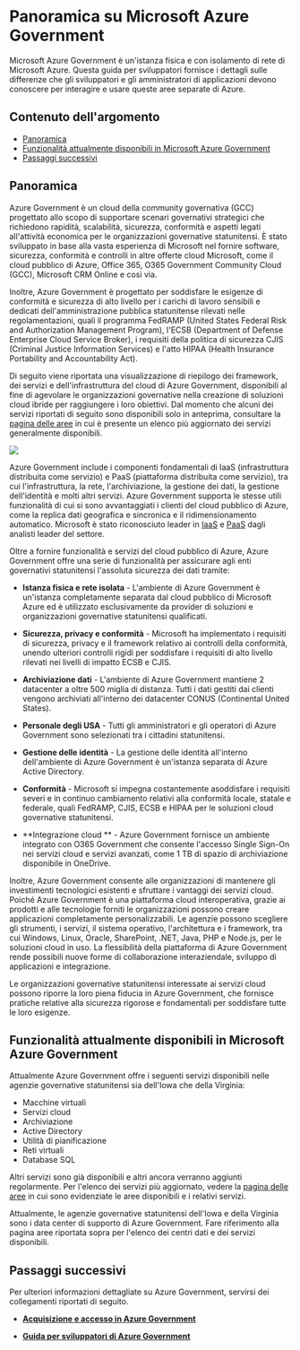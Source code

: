 ﻿<properties 
	pageTitle="Panoramica su Azure Government" 
	description="In questo articolo viene fornita una panoramica delle funzionalità cloud di Azure Government, della sicurezza e del design attendibile per supportare i requisiti di conformità applicabili alle organizzazioni governative, statali e federali e ai relativi partner. " 
	services="azure-government" 
	documentationCenter="" 
	authors="joharve2" 
	manager="required"/>

<tags 
	ms.service="multiple" 
	ms.devlang="na" 
	ms.topic="article" 
	ms.tgt_pltfrm="na" 
	ms.workload="azure-government" 
	ms.date="1/9/2014" 
	ms.author="jharve"/>

#  Panoramica su Microsoft Azure Government 

<p> Microsoft Azure Government è un'istanza fisica e con isolamento di rete di Microsoft Azure. Questa guida per sviluppatori fornisce i dettagli sulle differenze che gli sviluppatori e gli amministratori di applicazioni devono conoscere per interagire e usare queste aree separate di Azure.


## Contenuto dell'argomento


+ [Panoramica](#Overview)
+ [Funzionalità attualmente disponibili in Microsoft Azure Government](#Features)
+ [Passaggi successivi](#next)


## <a name="Overview"></a>Panoramica

Azure Government è un cloud della community governativa (GCC) progettato allo scopo di supportare scenari governativi strategici che richiedono rapidità, scalabilità, sicurezza, conformità e aspetti legati all'attività economica per le organizzazioni governative statunitensi. È stato sviluppato in base alla vasta esperienza di Microsoft nel fornire software, sicurezza, conformità e controlli in altre offerte cloud Microsoft, come il cloud pubblico di Azure, Office 365, O365 Government Community Cloud (GCC), Microsoft CRM Online e così via. 

Inoltre, Azure Government è progettato per soddisfare le esigenze di conformità e sicurezza di alto livello per i carichi di lavoro sensibili e dedicati dell'amministrazione pubblica statunitense rilevati nelle regolamentazioni, quali il programma FedRAMP (United States Federal Risk and Authorization Management Program), l'ECSB (Department of Defense Enterprise Cloud Service Broker), i requisiti della politica di sicurezza CJIS (Criminal Justice Information Services) e l'atto HIPAA (Health Insurance Portability and Accountability Act). 

Di seguito viene riportata una visualizzazione di riepilogo dei framework, dei servizi e dell'infrastruttura del cloud di Azure Government, disponibili al fine di agevolare le organizzazioni governative nella creazione di soluzioni cloud ibride per raggiungere i loro obiettivi. Dal momento che alcuni dei servizi riportati di seguito sono disponibili solo in anteprima, consultare la [pagina delle aree](http://azure.microsoft.com/regions/#services) in cui è presente un elenco più aggiornato dei servizi generalmente disponibili.

![][2]

Azure Government include i componenti fondamentali di IaaS (infrastruttura distribuita come servizio) e PaaS (piattaforma distribuita come servizio), tra cui l'infrastruttura, la rete, l'archiviazione, la gestione dei dati, la gestione dell'identità e molti altri servizi. Azure Government supporta le stesse utili funzionalità di cui si sono avvantaggiati i clienti del cloud pubblico di Azure, come la replica dati geografica e sincronica e il ridimensionamento automatico. Microsoft è stato riconosciuto leader in <a href="https://www.gartner.com/doc/2575715/magic-quadrant-cloud-infrastructure-service" target="_new">IaaS</a> e <a href="https://www.gartner.com/doc/2645317/magic-quadrant-enterprise-application-platform" target="_new">PaaS<a/> dagli analisti leader del settore.

Oltre a fornire funzionalità e servizi del cloud pubblico di Azure, Azure Government offre una serie di funzionalità per assicurare agli enti governativi statunitensi l'assoluta sicurezza dei dati tramite:

- **Istanza fisica e rete isolata** - L'ambiente di Azure Government è un'istanza completamente separata dal cloud pubblico di Microsoft Azure ed è utilizzato esclusivamente da provider di soluzioni e organizzazioni governative statunitensi qualificati.

- **Sicurezza, privacy e conformità** - Microsoft ha implementato i requisiti di sicurezza, privacy e il framework relativo ai controlli della conformità, unendo ulteriori controlli rigidi per soddisfare i requisiti di alto livello rilevati nei livelli di impatto ECSB e CJIS.

- **Archiviazione dati** - L'ambiente di Azure Government mantiene 2 datacenter a oltre 500 miglia di distanza. Tutti i dati gestiti dai clienti vengono archiviati all'interno dei datacenter CONUS (Continental United States).

- **Personale degli USA** - Tutti gli amministratori e gli operatori di Azure Government sono selezionati tra i cittadini statunitensi.

- **Gestione delle identità** - La gestione delle identità all'interno dell'ambiente di Azure Government è un'istanza separata di Azure Active Directory.

- **Conformità** - Microsoft si impegna costantemente asoddisfare i requisiti severi e in continuo cambiamento relativi alla conformità locale, statale e federale, quali FedRAMP, CJIS, ECSB e HIPAA per le soluzioni cloud governative statunitensi.

- **Integrazione cloud ** - Azure Government fornisce un ambiente integrato con O365 Government che consente l'accesso Single Sign-On nei servizi cloud e servizi avanzati, come 1 TB di spazio di archiviazione disponibile in OneDrive.

Inoltre, Azure Government consente alle organizzazioni di mantenere gli investimenti tecnologici esistenti e sfruttare i vantaggi dei servizi cloud. Poiché Azure Government è una piattaforma cloud interoperativa, grazie ai prodotti e alle tecnologie forniti le organizzazioni possono creare applicazioni completamente personalizzabili. Le agenzie possono scegliere gli strumenti, i servizi, il sistema operativo, l'architettura e i framework, tra cui Windows, Linux, Oracle, SharePoint, .NET, Java, PHP e Node.js, per le soluzioni cloud in uso. La flessibilità della piattaforma di Azure Government rende possibili nuove forme di collaborazione interaziendale, sviluppo di applicazioni e integrazione. 

Le organizzazioni governative statunitensi interessate ai servizi cloud possono riporre la loro piena fiducia in Azure Government, che fornisce pratiche relative alla sicurezza rigorose e fondamentali per soddisfare tutte le loro esigenze. 







## <a name="Features"></a>Funzionalità attualmente disponibili in Microsoft Azure Government
Attualmente Azure Government offre i seguenti servizi disponibili nelle agenzie governative statunitensi sia dell'Iowa che della Virginia:

- Macchine virtuali
- Servizi cloud
- Archiviazione
- Active Directory
- Utilità di pianificazione
- Reti virtuali
- Database SQL

Altri servizi sono già disponibili e altri ancora verranno aggiunti regolarmente. Per l'elenco dei servizi più aggiornato, vedere la [pagina delle aree](http://azure.microsoft.com/regions/#services) in cui sono evidenziate le aree disponibili e i relativi servizi. 

Attualmente, le agenzie governative statunitensi dell'Iowa e della Virginia sono i data center di supporto di Azure Government. Fare riferimento alla pagina aree riportata sopra per l'elenco dei centri dati e dei servizi disponibili.

<!--Every topic should have next steps and links to the next logical set of content to keep the customer engaged -->

## <a name="next"></a>Passaggi successivi

Per ulteriori informazioni dettagliate su Azure Government, servirsi dei collegamenti riportati di seguito.

- **<A href="http://azure.com/gov">Acquisizione e accesso in Azure Government</a>**

- **<A href="/azure-government-developer-guide">Guida per sviluppatori di Azure Government</a>**

<!--- **<A href="/azure-government-service-description">Azure Government Service Descriptions</a>**-->




<!-- Images. -->

[1]: ./media/azure-government-developer-guide/publisherguide.png
[2]: ./media/azure-government-overview/azure-gov-overview.jpg

<!--Link references-->
[Collegamento 1 a un altro argomento della documentazione di azure.microsoft.com]: ../virtual-machines-windows-tutorial/
[Collegamento 2 a un altro argomento della documentazione di azure.microsoft.com]: ../web-sites-custom-domain-name/
[Collegamento 3 a un altro argomento della documentazione di azure.microsoft.com]: ../storage-whatis-account/

<!--HONumber=47-->
